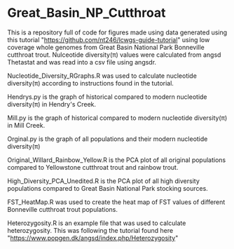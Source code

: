 # Great_Basin_NP_Cutthroat
This is a repository full of code for figures made using data generated using this tutorial "https://github.com/nt246/lcwgs-guide-tutorial" using low coverage whole genomes from Great Basin National Park Bonneville cutthroat trout. Nulceotide diversity(π) values were calculated from angsd Thetastat and was read into a csv file using angsdr.

Nucleotide_Diversity_RGraphs.R was used to calculate nucleotide diversity(π) according to instructions found in the tutorial. 

Hendrys.py is the graph of historical compared to modern nucleotide diversity(π) in Hendry's Creek.

Mill.py is the graph of historical compared to modern nucleotide diversity(π) in Mill Creek.

Orginal.py is the graph of all populations and their modern nucleotide diversity(π)

Original_Willard_Rainbow_Yellow.R is the PCA plot of all original populations compared to Yellowstone cutthroat trout and rainbow trout.

High_Diversity_PCA_Unedited.R is the PCA plot of all high diversity populations compared to Great Basin National Park stocking sources.

FST_HeatMap.R was used to create the heat map of FST values of different Bonneville cutthroat trout populations.

Heterozygosity.R is an example file that was used to calculate heterozygosity. This was following the tutorial found here "https://www.popgen.dk/angsd/index.php/Heterozygosity"

